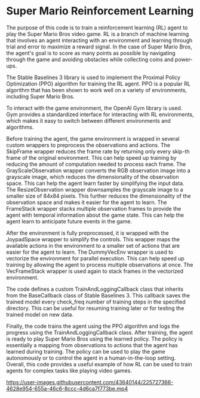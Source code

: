 # Super Mario Reinforcement Learning
 The purpose of this code is to train a reinforcement learning (RL) agent to play the Super Mario Bros video game. RL is a branch of machine learning that involves an agent interacting with an environment and learning through trial and error to maximize a reward signal. In the case of Super Mario Bros, the agent's goal is to score as many points as possible by navigating through the game and avoiding obstacles while collecting coins and power-ups.

The Stable Baselines 3 library is used to implement the Proximal Policy Optimization (PPO) algorithm for training the RL agent. PPO is a popular RL algorithm that has been shown to work well on a variety of environments, including Super Mario Bros.

To interact with the game environment, the OpenAI Gym library is used. Gym provides a standardized interface for interacting with RL environments, which makes it easy to switch between different environments and algorithms.

Before training the agent, the game environment is wrapped in several custom wrappers to preprocess the observations and actions. The SkipFrame wrapper reduces the frame rate by returning only every skip-th frame of the original environment. This can help speed up training by reducing the amount of computation needed to process each frame. The GrayScaleObservation wrapper converts the RGB observation image into a grayscale image, which reduces the dimensionality of the observation space. This can help the agent learn faster by simplifying the input data. The ResizeObservation wrapper downsamples the grayscale image to a smaller size of 84x84 pixels. This further reduces the dimensionality of the observation space and makes it easier for the agent to learn. The FrameStack wrapper stacks multiple observation frames to provide the agent with temporal information about the game state. This can help the agent learn to anticipate future events in the game.

After the environment is fully preprocessed, it is wrapped with the JoypadSpace wrapper to simplify the controls. This wrapper maps the available actions in the environment to a smaller set of actions that are easier for the agent to learn. The DummyVecEnv wrapper is used to vectorize the environment for parallel execution. This can help speed up training by allowing the agent to process multiple observations at once. The VecFrameStack wrapper is used again to stack frames in the vectorized environment.

The code defines a custom TrainAndLoggingCallback class that inherits from the BaseCallback class of Stable Baselines 3. This callback saves the trained model every check_freq number of training steps in the specified directory. This can be useful for resuming training later or for testing the trained model on new data.

Finally, the code trains the agent using the PPO algorithm and logs the progress using the TrainAndLoggingCallback class. After training, the agent is ready to play Super Mario Bros using the learned policy. The policy is essentially a mapping from observations to actions that the agent has learned during training. The policy can be used to play the game autonomously or to control the agent in a human-in-the-loop setting. Overall, this code provides a useful example of how RL can be used to train agents for complex tasks like playing video games.

https://user-images.githubusercontent.com/43640144/225727366-4628e954-655a-46c6-8ccc-4d6ca7f773be.mp4


